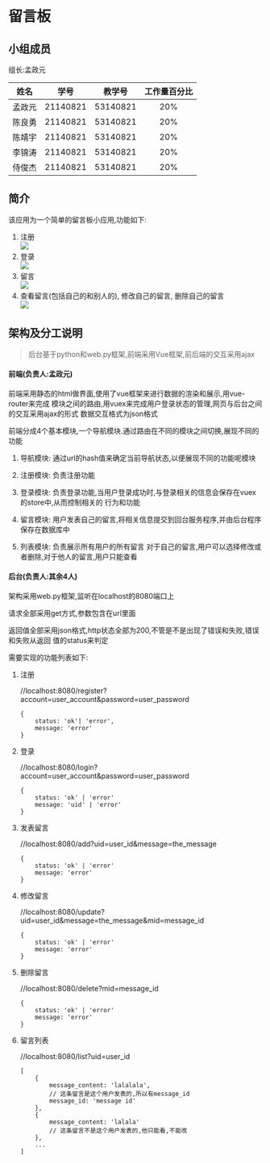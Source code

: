 # 留言板

## 小组成员

组长:孟政元

| 姓名        | 学号      | 教学号    | 工作量百分比 |
|-------------|:--------:|:--------:|:----------:|
| 孟政元       | 21140821 | 53140821 | 20%        |
| 陈良勇       | 21140821 | 53140821 | 20%        |
| 陈靖宇       | 21140821 | 53140821 | 20%        |
| 李锦涛       | 21140821 | 53140821 | 20%        |
| 侍俊杰       | 21140821 | 53140821 | 20%        |

## 简介

该应用为一个简单的留言板小应用,功能如下:

1. 注册  
   ![](report/register.png)
2. 登录  
   ![](report/login.png)
3. 留言  
   ![](report/add.png)
4. 查看留言(包括自己的和别人的), 修改自己的留言, 删除自己的留言  
   ![](report/list.png)


## 架构及分工说明

> 后台基于python和web.py框架,前端采用Vue框架,前后端的交互采用ajax

#### 前端(负责人:孟政元)

前端采用静态的html做界面,使用了vue框架来进行数据的渲染和展示,用vue-router来完成
模块之间的路由,用vuex来完成用户登录状态的管理,网页与后台之间的交互采用ajax的形式
数据交互格式为json格式

前端分成4个基本模块,一个导航模块.通过路由在不同的模块之间切换,展现不同的功能

1. 导航模块:
   通过url的hash值来确定当前导航状态,以便展现不同的功能呢模块

2. 注册模块:
   负责注册功能

3. 登录模块:
   负责登录功能,当用户登录成功时,与登录相关的信息会保存在vuex的store中,从而控制相关的
   行为和功能

4. 留言模块:
   用户发表自己的留言,将相关信息提交到回台服务程序,并由后台程序保存在数据库中

5. 列表模块:
   负责展示所有用户的所有留言
   对于自己的留言,用户可以选择修改或者删除,对于他人的留言,用户只能查看

#### 后台(负责人:其余4人)

架构采用web.py框架,监听在localhost的8080端口上

请求全部采用get方式,参数包含在url里面

返回值全部采用json格式,http状态全部为200,不管是不是出现了错误和失败,错误和失败从返回
值的status来判定

需要实现的功能列表如下:

1. 注册

   //localhost:8080/register?account=user_account&password=user_password

   ```
   {
       status: 'ok'| 'error',
       message: 'error'
   }
   ```

2. 登录

   //localhost:8080/login?account=user_account&password=user_password

   ```
   {
       status: 'ok' | 'error'
       message: 'uid' | 'error'
   }
   ```

3. 发表留言

   //localhost:8080/add?uid=user_id&message=the_message

   ```
   {
       status: 'ok' | 'error'
       message: 'error'
   }
   ```

4. 修改留言

   //localhost:8080/update?uid=user_id&message=the_message&mid=message_id

   ```
   {
       status: 'ok' | 'error'
       message: 'error'
   }
   ```

5. 删除留言

   //localhost:8080/delete?mid=message_id

   ```
   {
       status: 'ok' | 'error'
       message: 'error'
   }
   ```

6. 留言列表

   //localhost:8080/list?uid=user_id

   ```
   [
       {
           message_content: 'lalalala',
           // 这条留言是这个用户发表的,所以有message_id
           message_id: 'message id'
       },
       {
           message_content: 'lalala'
           // 这条留言不是这个用户发表的,他只能看,不能改
       },
       ...
   ]
   ```
